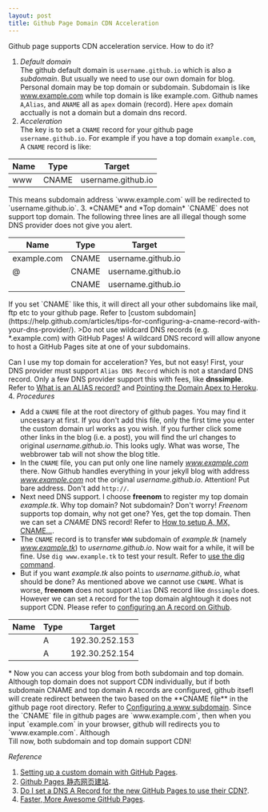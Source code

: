 ```yaml
---
layout: post
title: Github Page Domain CDN Acceleration
---
```


<div class="message">
     Github page supports CDN acceleration service. How to do it?
</div>

1. *Default domain*  
 The github default domain is `username.github.io` which is also a *subdomain*. But usually we need to use our own domain for blog. Personal domain may be top domain or subdomain. Subdomain is like www.example.com while top domain is like example.com. Github names `A`,`Alias`, and `ANAME` all as `apex` domain (record). Here `apex` domain acctually is not a domain but a domain dns record.  
2. *Acceleration*  
The key is to set a `CNAME` record for your github page `username.github.io`. For example if you have a top domain `example.com`, A `CNAME` record is like:

<table>
 <thead>
  <tr>
   <th>Name</th>
   <th>Type</th>
   <th>Target</th>
  </tr>
 </thead>
 <tbody>
  <tr>
   <td>www</td>
   <td>CNAME</td>
   <td>username.github.io</td>
  </tr>
 </tbody>
</table>
This means subdomain address `www.example.com` will be redirected to `username.github.io`.  
3. *CNAME* and *Top domain*  
`CNAME` does not support top domain. The following three lines are all illegal though some DNS provider does not give you alert.

<table>
 <thead>
  <tr>
   <th>Name</th>
   <th>Type</th>
   <th>Target</th>
  </tr>
 </thead>
 <tbody>
  <tr>
   <td>example.com</td>
   <td>CNAME</td>
   <td>username.github.io</td>
  </tr>
  <tr>
   <td>@</td>
   <td>CNAME</td>
   <td>username.github.io</td>
  </tr>
  <tr>
   <td></td>
   <td>CNAME</td>
   <td>username.github.io</td>
  </tr>
 </tbody>
</table>
If you set `CNAME` like this, it will direct all your other subdomains like mail, ftp etc to your github page. Refer to [custom subdomain](https://help.github.com/articles/tips-for-configuring-a-cname-record-with-your-dns-provider/).
>Do not use wildcard DNS records (e.g. *.example.com) with GitHub Pages! A wildcard DNS record will allow anyone to host a GitHub Pages site at one of your subdomains.

Can I use my top domain for acceleration? Yes, but not easy! First, your DNS provider must support `Alias DNS Record` which is not a standard DNS record. Only a few DNS provider support this with fees, like **dnssimple**. Refer to [What is an ALIAS record?](http://support.dnsimple.com/articles/alias-record/) and [Pointing the Domain Apex to Heroku](http://support.dnsimple.com/articles/domain-apex-heroku/).  
4. *Procedures*  

* Add a `CNAME` file at the root directory of github pages. You may find it uncessary at first. If you don't add this file, only the first time you enter the custom domain url works as you wish. If you further click some other links in the blog (i.e. a post), you will find the url changes to original *username.github.io*. This looks ugly. What was worse, The webbrower tab will not show the blog title.  
* In the `CNAME` file, you can put only one line namely *www.example.com* there. Now Github handles everything in your jekyll blog with address *www.example.com* not the original *username.github.io*. Attention! Put bare address. Don't add `http://`.  
* Next need DNS support. I choose **freenom** to register my top domain *example.tk*. Why top domain? Not subdomain? Don't worry! *Freenom* supports top domain, why not get one? Yes, get the top domain. Then we can set a *CNAME* DNS record! Refer to [How to setup A, MX, CNAME...](https://my.freenom.com/knowledgebase.php?action=displayarticle&id=4).  
* The `CNAME` record is to transfer `WWW` subdomain of *example.tk* (namely *www.example.tk*) to *username.github.io*. Now wait for a while, it will be fine. Use `dig www.example.tk` to test your result. Refer to [use the dig command](https://help.github.com/articles/tips-for-configuring-a-cname-record-with-your-dns-provider/#configuring-a-custom-subdomain-with-your-dns-provider).
* But if you want *example.tk* also points to *username.github.io*, what should be done? As mentioned above we cannot use `CNAME`. What is worse, **freenom** does not support `Alias` DNS record like `dnssimple` does. However we can set `A` record for the top domain alghtough it does not support CDN. Please refer to [configuring an A record on Github](https://help.github.com/articles/tips-for-configuring-an-a-record-with-your-dns-provider/).

<table>
 <thead>
  <tr>
   <th>Name</th>
   <th>Type</th>
   <th>Target</th>
  </tr>
 </thead>
 <tbody>
  <tr>
   <td></td>
   <td>A</td>
   <td>192.30.252.153</td>
  </tr>
  <tr>
   <td></td>
   <td>A</td>
   <td>192.30.252.154</td>
  </tr>
 </tbody>
</table>
* Now you can access your blog from both subdomain and top domain. Although top domain does not support CDN individually, but if both subdomain CNAME and top domain A records are configured, github itsefl will create redirect between the two based on the **CNAME file** in the github page root directory. Refer to <a href="https://help.github.com/articles/tips-for-configuring-an-a-record-with-your-dns-provider/#configuring-a-www-subdomain" target="_blank">Configuring a www subdomain</a>. Since the `CNAME` file in github pages are `www.example.com`, then when you input `example.com` in your browser, github will redirects you to `www.example.com`. Although 

<div class="message">
Till now, both subdomain and top domain support CDN!
</div>

*Reference*

1. [Setting up a custom domain with GitHub Pages](https://help.github.com/articles/setting-up-a-custom-domain-with-github-pages/).
2. [Github Pages 静态网页建站](http://m.blog.csdn.net/blog/chuchus/38964175).
3. [Do I set a DNS A Record for the new GitHub Pages to use their CDN?](http://webmasters.stackexchange.com/questions/56826/do-i-set-a-dns-a-record-for-the-new-github-pages-to-use-their-cdn).
4. [Faster, More Awesome GitHub Pages](https://github.com/blog/1715-faster-more-awesome-github-pages).
